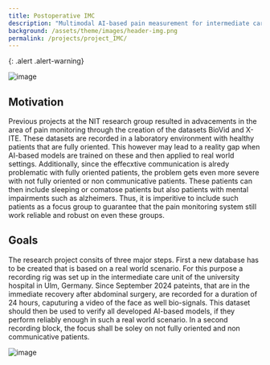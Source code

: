 ```yaml
---
title: Postoperative IMC
description: "Multimodal AI-based pain measurement for intermediate care patients in the postoperative phase"
background: /assets/theme/images/header-img.png
permalink: /projects/project_IMC/
---
```


{: .alert .alert-warning}
 
![image](/paindetection_nit/assets/theme/images/flowchart_imc_pain_project.png)

## Motivation
Previous projects at the NIT research group resulted in advacements in the area of pain monitoring through the creation of the datasets BioVid and X-ITE. These datasets are recorded in a laboratory environment with healthy patients that are fully oriented. This however may lead to a reality gap when AI-based models are trained on these and then applied to real world settings. Additionally, since the effecxtive communication is alredy problematic with fully oriented patients, the problem gets even more severe with not fully oriented or non communicative patients. These patients can then include sleeping or comatose patients but also patients with mental impairments such as alzheimers. Thus, it is imperitive to include such patients as a focus group to guarantee that the pain monitoring system still work reliable and robust on even these groups. 

## Goals

The research project consits of three major steps. First a new database has to be created that is based on a real world scenario. For this purpose a recording rig was set up in the intermediate care unit of the university hospital in Ulm, Germany. Since September 2024 pateints, that are in the immediate recovery after abdominal surgery, are recorded for a duration of 24 hours, caputuring a video of the face as well bio-signals. This dataset should then be used to verify all developed AI-based models, if they perform reliably enough in such a real world scenario. In a second recording block, the focus shall be soley on not fully oriented and non communicative patients. 



 
![image](/paindetection_nit/assets/theme/images/ICU_rig_ulm.png)
